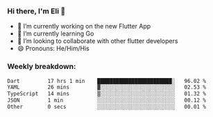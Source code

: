 ### Hi there, I'm Eli 👋
- 🔭 I’m currently working on the new Flutter App
- 🌱 I’m currently learning Go
- 🦄 I’m looking to collaborate with other flutter developers
- 😄 Pronouns: He/Him/His

### Weekly breakdown:
<!--START_SECTION:waka-->

```txt
Dart         17 hrs 1 min    ████████████████████████░   96.02 %
YAML         26 mins         ▓░░░░░░░░░░░░░░░░░░░░░░░░   02.53 %
TypeScript   14 mins         ▒░░░░░░░░░░░░░░░░░░░░░░░░   01.32 %
JSON         1 min           ░░░░░░░░░░░░░░░░░░░░░░░░░   00.12 %
Other        0 secs          ░░░░░░░░░░░░░░░░░░░░░░░░░   00.01 %
```

<!--END_SECTION:waka-->
